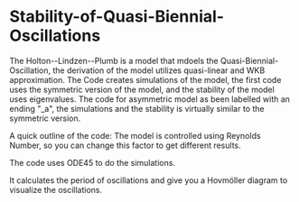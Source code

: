 # Stability-of-Quasi-Biennial-Oscillations
The Holton--Lindzen--Plumb is a model that mdoels the Quasi-Biennial-Oscillation, the derivation of the model utilizes quasi-linear and WKB approximation.
The Code creates simulations of the model, the first code uses the symmetric version of the model, and the stability of the model uses eigenvalues.
The code for asymmetric model as been labelled with an ending "_a", the simulations and the stability is virtually similar to the symmetric version.

A quick outline of the code:
The model is controlled using Reynolds Number, so you can change this factor to get different results.

The code uses ODE45 to do the simulations.

It calculates the period of oscillations and give you a Hovmöller diagram to visualize the oscillations.
